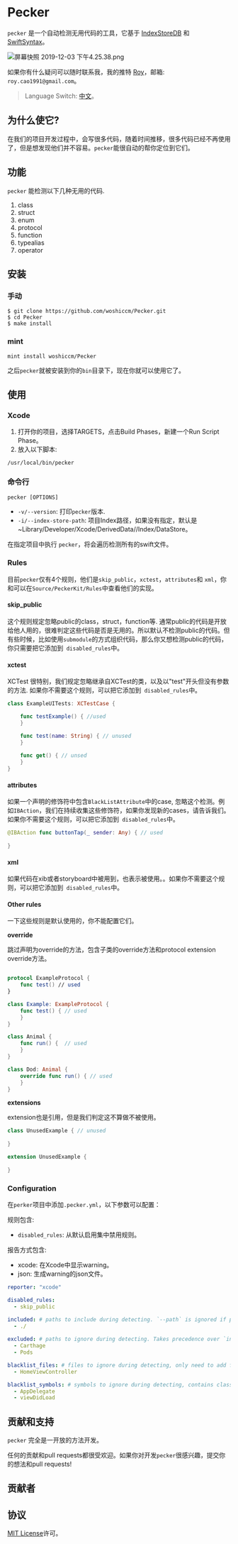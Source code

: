 # Pecker

`pecker` 是一个自动检测无用代码的工具，它基于 [IndexStoreDB](https://github.com/apple/indexstore-db.git) 和 [SwiftSyntax](https://github.com/apple/swift-syntax.git)。

![屏幕快照 2019-12-03 下午4.25.38.png](https://upload-images.jianshu.io/upload_images/2086987-29c1e983fb5b604b.png?imageMogr2/auto-orient/strip%7CimageView2/2/w/1240)

如果你有什么疑问可以随时联系我，我的推特 [Roy](https://twitter.com/Roy78463507)，邮箱: `roy.cao1991@gmail.com`。


> Language Switch: [中文](README_CN.md)。

## 为什么使它?
在我们的项目开发过程中，会写很多代码，随着时间推移，很多代码已经不再使用了，但是想发现他们并不容易。`pecker`能很自动的帮你定位到它们。

## 功能
`pecker` 能检测以下几种无用的代码.

1. class
2. struct
3. enum
4. protocol
5. function
6. typealias
7. operator

## 安装

### 手动

```
$ git clone https://github.com/woshiccm/Pecker.git
$ cd Pecker
$ make install
```

### mint

```
mint install woshiccm/Pecker
```

之后`pecker`就被安装到你的`bin`目录下，现在你就可以使用它了。

## 使用

### Xcode

1. 打开你的项目，选择TARGETS，点击Build Phases，新建一个Run Script Phase。
2. 放入以下脚本:

  `/usr/local/bin/pecker`
  
### 命令行

```
pecker [OPTIONS]

```

* `-v/--version`: 打印`pecker`版本.
* `-i/--index-store-path`: 项目Index路径，如果没有指定，默认是~Library/Developer/Xcode/DerivedData/<target>/Index/DataStore。

在指定项目中执行 `pecker`，将会遍历检测所有的swift文件。

### Rules
目前`pecker`仅有4个规则，他们是`skip_public`，`xctest`，`attributes`和 `xml`，你和可以在`Source/PeckerKit/Rules`中查看他们的实现。

#### skip_public
这个规则规定忽略public的class，struct，function等. 通常public的代码是开放给他人用的，很难判定这些代码是否是无用的。所以默认不检测public的代码。但有些时候，比如使用`submodule`的方式组织代码，那么你又想检测public的代码，你只需要把它添加到` disabled_rules`中。

#### xctest
XCTest 很特别，我们规定忽略继承自XCTest的类，以及以"test"开头但没有参数的方法. 如果你不需要这个规则，可以把它添加到` disabled_rules`中。

```swift
class ExampleUITests: XCTestCase {

    func testExample() { //used
    }

    func test(name: String) { // unused
    }
    
    func get() { // unsed
    }
}

```

#### attributes
如果一个声明的修饰符中包含`BlackListAttribute`中的case, 忽略这个检测。例如`IBAction`，我们在持续收集这些修饰符，如果你发现新的cases，请告诉我们。如果你不需要这个规则，可以把它添加到` disabled_rules`中。

```swift
@IBAction func buttonTap(_ sender: Any) { // used
        
}

```

#### xml
如果代码在xib或者storyboard中被用到，也表示被使用。。如果你不需要这个规则，可以把它添加到` disabled_rules`中。

#### Other rules

一下这些规则是默认使用的，你不能配置它们。

**override**

跳过声明为override的方法，包含子类的override方法和protocol extension override方法。

```swift

protocol ExampleProtocol {
	func test() // used
}

class Example: ExampleProtocol {
    func test() { // used
    }
}

class Animal {
    func run() {  // used
    }
}

class Dod: Animal {
    override func run() { // used
    }
}

```

**extensions**

extension也是引用，但是我们判定这不算做不被使用。

```swift
class UnusedExample { // unused
    
}

extension UnusedExample {
    
}

```


### Configuration

在`perker`项目中添加`.pecker.yml`，以下参数可以配置：

规则包含:

* `disabled_rules`: 从默认启用集中禁用规则。

报告方式包含: 

* xcode: 在Xcode中显示warning。
* json: 生成warning的json文件。

```yaml
reporter: "xcode"

disabled_rules:
  - skip_public

included: # paths to include during detecting. `--path` is ignored if present.
  - ./
  
excluded: # paths to ignore during detecting. Takes precedence over `included`.
  - Carthage
  - Pods

blacklist_files: # files to ignore during detecting, only need to add file name, the file extension default is swift.
  - HomeViewController

blacklist_symbols: # symbols to ignore during detecting, contains class, struct, enum, etc.
  - AppDelegate
  - viewDidLoad
```

  
## 贡献和支持

`pecker` 完全是一开放的方法开发。

任何的贡献和pull requests都很受欢迎。如果你对开发`pecker`很感兴趣，提交你的想法和pull requests!

## 贡献者

## 协议
[MIT License](https://opensource.org/licenses/MIT)许可。